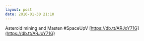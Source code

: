 ```yaml
---
layout: post
date: 2016-01-30 21:10
---
```

Asteroid mining and Masten #SpaceUpV 
[https://db.tt/ARJoY71G](https://db.tt/ARJoY71G)
